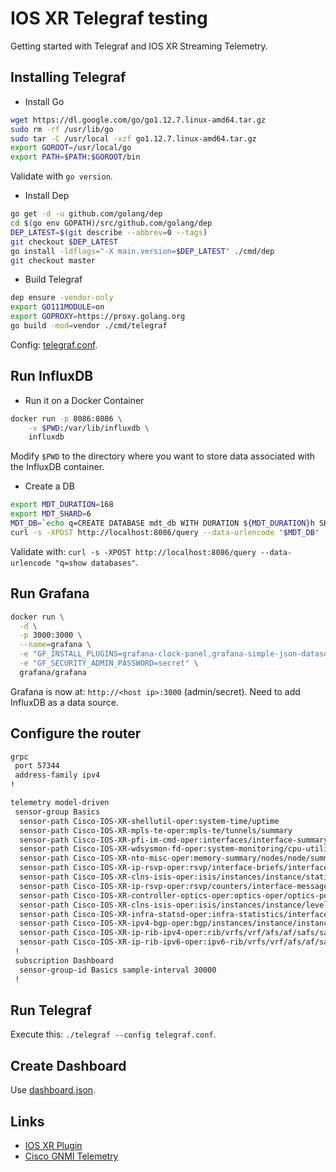 # IOS XR Telegraf testing

Getting started with Telegraf and IOS XR Streaming Telemetry.

## Installing Telegraf

- Install Go

```bash
wget https://dl.google.com/go/go1.12.7.linux-amd64.tar.gz
sudo rm -rf /usr/lib/go
sudo tar -C /usr/local -xzf go1.12.7.linux-amd64.tar.gz
export GOROOT=/usr/local/go
export PATH=$PATH:$GOROOT/bin
```

Validate with `go version`.

- Install Dep

```bash
go get -d -u github.com/golang/dep 
cd $(go env GOPATH)/src/github.com/golang/dep
DEP_LATEST=$(git describe --abbrev=0 --tags) 
git checkout $DEP_LATEST
go install -ldflags="-X main.version=$DEP_LATEST" ./cmd/dep 
git checkout master
```

- Build Telegraf

```bash
dep ensure -vendor-only
export GO111MODULE=on
export GOPROXY=https://proxy.golang.org
go build -mod=vendor ./cmd/telegraf
```

Config: [telegraf.conf](telegraf.conf).

## Run InfluxDB

- Run it on a Docker Container

```bash
docker run -p 8086:8086 \
    -v $PWD:/var/lib/influxdb \
    influxdb
```

Modify `$PWD` to the directory where you want to store data associated with the InfluxDB container.

- Create a DB

```bash
export MDT_DURATION=168
export MDT_SHARD=6
MDT_DB=`echo q=CREATE DATABASE mdt_db WITH DURATION ${MDT_DURATION}h SHARD DURATION ${MDT_SHARD}h`
curl -s -XPOST http://localhost:8086/query --data-urlencode "$MDT_DB"
```

Validate with: `curl -s -XPOST http://localhost:8086/query --data-urlencode "q=show databases"`.

## Run Grafana

```bash
docker run \
  -d \
  -p 3000:3000 \
  --name=grafana \
  -e "GF_INSTALL_PLUGINS=grafana-clock-panel,grafana-simple-json-datasource,briangann-gauge-panel" \
  -e "GF_SECURITY_ADMIN_PASSWORD=secret" \
  grafana/grafana
```

Grafana is now at: `http://<host ip>:3000` (admin/secret). Need to add InfluxDB as a data source.

## Configure the router

```bash
grpc
 port 57344
 address-family ipv4
!
```

```bash
telemetry model-driven
 sensor-group Basics
  sensor-path Cisco-IOS-XR-shellutil-oper:system-time/uptime
  sensor-path Cisco-IOS-XR-mpls-te-oper:mpls-te/tunnels/summary
  sensor-path Cisco-IOS-XR-pfi-im-cmd-oper:interfaces/interface-summary
  sensor-path Cisco-IOS-XR-wdsysmon-fd-oper:system-monitoring/cpu-utilization
  sensor-path Cisco-IOS-XR-nto-misc-oper:memory-summary/nodes/node/summary
  sensor-path Cisco-IOS-XR-ip-rsvp-oper:rsvp/interface-briefs/interface-brief
  sensor-path Cisco-IOS-XR-clns-isis-oper:isis/instances/instance/statistics-global
  sensor-path Cisco-IOS-XR-ip-rsvp-oper:rsvp/counters/interface-messages/interface-message
  sensor-path Cisco-IOS-XR-controller-optics-oper:optics-oper/optics-ports/optics-port/optics-info
  sensor-path Cisco-IOS-XR-clns-isis-oper:isis/instances/instance/levels/level/adjacencies/adjacency
  sensor-path Cisco-IOS-XR-infra-statsd-oper:infra-statistics/interfaces/interface/latest/generic-counters
  sensor-path Cisco-IOS-XR-ipv4-bgp-oper:bgp/instances/instance/instance-active/default-vrf/process-info
  sensor-path Cisco-IOS-XR-ip-rib-ipv4-oper:rib/vrfs/vrf/afs/af/safs/saf/ip-rib-route-table-names/ip-rib-route-table-name/protocol/isis/as/information
  sensor-path Cisco-IOS-XR-ip-rib-ipv6-oper:ipv6-rib/vrfs/vrf/afs/af/safs/saf/ip-rib-route-table-names/ip-rib-route-table-name/protocol/isis/as/information
 !
 subscription Dashboard
  sensor-group-id Basics sample-interval 30000
 !
```

## Run Telegraf

Execute this: `./telegraf --config telegraf.conf`.

## Create Dashboard

Use [dashboard.json](dashboard.json).

## Links

- [IOS XR Plugin](https://github.com/ios-xr/telegraf-plugin)
- [Cisco GNMI Telemetry](https://docs.influxdata.com/telegraf/v1.11/plugins/plugin-list/#cisco_telemetry_gnmi)